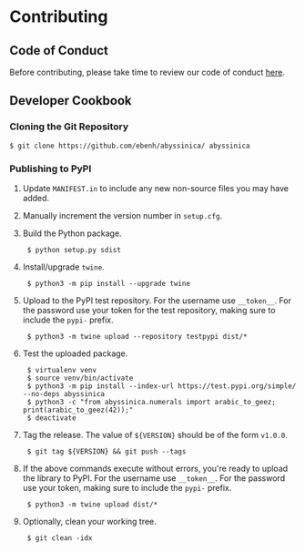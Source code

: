 # Contributing

## Code of Conduct

Before contributing, please take time to review our code of conduct [here](CODE_OF_CONDUCT.md).

## Developer Cookbook

### Cloning the Git Repository

    $ git clone https://github.com/ebenh/abyssinica/ abyssinica

### Publishing to PyPI
1. Update `MANIFEST.in` to include any new non-source files you may have added.
2. Manually increment the version number in `setup.cfg`.
3. Build the Python package. 

        $ python setup.py sdist

4. Install/upgrade `twine`.

        $ python3 -m pip install --upgrade twine

5. Upload to the PyPI test repository. For the username use `__token__`. For the password use your token for the test 
repository, making sure to include the `pypi-` prefix.

        $ python3 -m twine upload --repository testpypi dist/*

6. Test the uploaded package.
        
        $ virtualenv venv
        $ source venv/bin/activate
        $ python3 -m pip install --index-url https://test.pypi.org/simple/ --no-deps abyssinica
        $ python3 -c "from abyssinica.numerals import arabic_to_geez; print(arabic_to_geez(42));"
        $ deactivate

7. Tag the release. The value of `${VERSION}` should be of the form `v1.0.0`.
    
        $ git tag ${VERSION} && git push --tags

8. If the above commands execute without errors, you're ready to upload the library to PyPI. For the username use 
`__token__`. For the password use your token, making sure to include the `pypi-` prefix.

        $ python3 -m twine upload dist/*

9. Optionally, clean your working tree.

        $ git clean -idx
